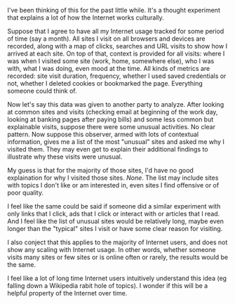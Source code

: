 I've been thinking of this for the past little while. It's a thought experiment that explains a lot of how the Internet works culturally. 

Suppose that I agree to have all my Internet usage tracked for some period of time (say a month). All sites I visit on all browsers and devices are recorded, along with a map of clicks, searches and URL visits to show how I arrived at each site. On top of that, context is provided for all visits: where I was when I visited some site (work, home, somewhere else), who I was with, what I was doing, even mood at the time. All kinds of metrics are recorded: site visit duration, frequency, whether I used saved credentials or not, whether I deleted cookies or bookmarked the page. Everything someone could think of.

Now let's say this data was given to another party to analyze. After looking at common sites and visits (checking email at beginning of the work day, looking at banking pages after paying bills) and some less common but explainable visits, suppose there were some unusual activities. No clear pattern. Now suppose this observer, armed with lots of contextual information, gives me a list of the most "unusual" sites and asked me why I visited them. They may even get to explain their additional findings to illustrate why these visits were unusual. 

My guess is that for the majority of those sites, I'd have no good explaination for why I visited those sites. _None_. The list may include sites with topics I don't like or am interested in, even sites I find offensive or of poor quality.

I feel like the same could be said if someone did a similar experiment with only links that I click, ads that I click or interact with or articles that I read. And I feel like the list of unusual sites would be relatively long, maybe even longer than the "typical" sites I visit or have some clear reason for visiting.

I also conject that this applies to the majority of Internet users, and does not show any scaling with Internet usage. In other words, whether someone visits many sites or few sites or is online often or rarely, the results would be the same.

I feel like a lot of long time Internet users intuitively understand this idea (eg falling down a Wikipedia rabit hole of topics). I wonder if this will be a helpful property of the Internet over time.